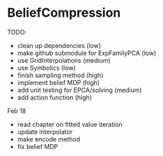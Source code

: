 # BeliefCompression

TODO:
* clean up dependencies (low)
* make github submodule for ExpFamilyPCA (low)
* use GridInterpolations (medium)
* use Symbolics (low)
* finish sampling method (high)
* implement belief MDP (high)
* add unit testing for EPCA/solving (medium)
* add action function (high)


Feb 18
* read chapter on fitted value iteration
* update interpolator
* make encode method
* fix belief MDP
